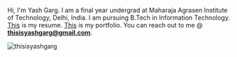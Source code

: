 Hi, I'm Yash Garg. I am a final year undergrad at Maharaja Agrasen Institute of Technology, Delhi, India. I am pursuing B.Tech in Information Technology. [This](https://drive.google.com/file/d/1HcILm53O4BR7HoOG_6MNxu8G_L8bEm2q/view?usp=drive_link) is my resume. [This](https://thisisyashgarg.netlify.app/) is my portfolio. You can reach out to me @ **thisisyashgarg@gmail.com**.
<p><img align="center" src="https://github-readme-streak-stats.herokuapp.com/?user=thisisyashgarg&" alt="thisisyashgarg" /></p>
